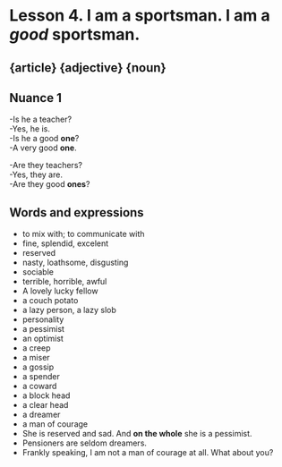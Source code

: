 # Lesson 4. I am a sportsman. I am a _good_ sportsman.

## {article} **{adjective}** {noun}

## Nuance 1
-Is he a teacher?  
-Yes, he is.  
-Is he a good **one**?  
-A very good **one**.  

-Are they teachers?  
-Yes, they are.  
-Are they good **ones**?   

## Words and expressions

* to mix with; to communicate with
* fine, splendid, excelent
* reserved
* nasty, loathsome, disgusting
* sociable
* terrible, horrible, awful
* A lovely lucky fellow
* a couch potato
* a lazy person, a lazy slob
* personality
* a pessimist
* an optimist
* a creep
* a miser
* a gossip
* a spender
* a coward
* a block head
* a clear head
* a dreamer 
* a man of courage
* She is reserved and sad. And **on the whole** she is a pessimist.
* Pensioners are seldom dreamers.
* Frankly speaking, I am not a man of courage at all. What about you?
